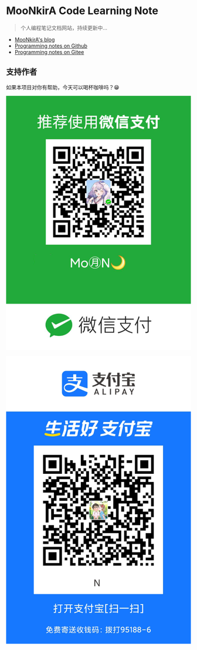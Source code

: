 # MooNkirA Code Learning Note

> 个人编程笔记文档网站，持续更新中...

- [MooNkirA's blog](https://moonkira.github.io/)
- [Programming notes on Github](https://moonkira.github.io/code-learning-note/#/)
- [Programming notes on Gitee](https://moonzero.gitee.io/code-learning-note/#/)

## 支持作者

如果本项目对你有帮助，今天可以喝杯咖啡吗？😁

![](images/wechat_pay.jpg)

![](images/ali_pay.jpg)